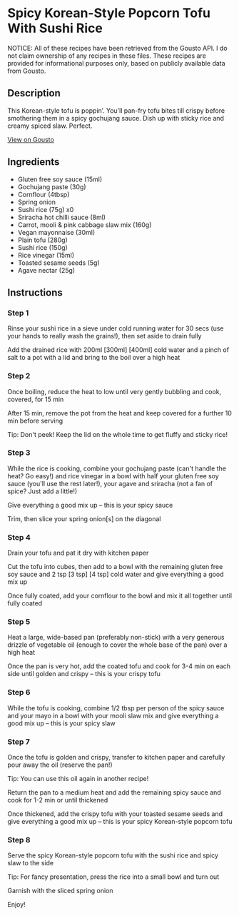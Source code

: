 # Spicy Korean-Style Popcorn Tofu With Sushi Rice

NOTICE: All of these recipes have been retrieved from the Gousto API. I do not claim ownership of any recipes in these files. These recipes are provided for informational purposes only, based on publicly available data from Gousto.

## Description

This Korean-style tofu is poppin’. You’ll pan-fry tofu bites till crispy before smothering them in a spicy gochujang sauce. Dish up with sticky rice and creamy spiced slaw. Perfect.

[View on Gousto](https://www.gousto.co.uk/recipes/cookbook/spicy-korean-style-popcorn-tofu-with-sushi-rice)

## Ingredients

- Gluten free soy sauce (15ml)
- Gochujang paste (30g)
- Cornflour (4tbsp)
- Spring onion
- Sushi rice (75g) x0
- Sriracha hot chilli sauce (8ml)
- Carrot, mooli & pink cabbage slaw mix (160g)
- Vegan mayonnaise (30ml)
- Plain tofu (280g)
- Sushi rice (150g)
- Rice vinegar (15ml)
- Toasted sesame seeds (5g)
- Agave nectar (25g)

## Instructions


### Step 1

Rinse your sushi rice in a sieve under cold running water for 30 secs (use your hands to really wash the grains!), then set aside to drain fully

Add the drained rice with 200ml <span class="text-purple">[300ml]</span><span class="text-danger"> [400ml]</span> cold water and a pinch of salt to a pot with a lid and bring to the boil over a high heat


### Step 2

Once boiling, reduce the heat to low until very gently bubbling and cook, covered, for 15 min

After 15 min, remove the pot from the heat and keep covered for a further 10 min before serving

Tip: Don't peek! Keep the lid on the whole time to get fluffy and sticky rice!


### Step 3

While the rice is cooking, combine your gochujang paste (can't handle the heat? Go easy!) and rice vinegar in a bowl with half your gluten free soy sauce (you'll use the rest later!), your agave and sriracha (not a fan of spice? Just add a little!)

Give everything a good mix up – this is your spicy sauce

Trim, then slice your spring onion[s] on the diagonal


### Step 4

Drain your tofu and pat it dry with kitchen paper

Cut the tofu into cubes, then add to a bowl with the remaining gluten free soy sauce and 2 tsp <span class="text-purple">[3 tsp]</span> <span class="text-danger">[4 tsp] </span>cold water and give everything a good mix up

Once fully coated, add your cornflour to the bowl and mix it all together until fully coated


### Step 5

Heat a large, wide-based pan (preferably non-stick) with a very generous drizzle of vegetable oil (enough to cover the whole base of the pan) over a high heat

Once the pan is very hot, add the coated tofu and cook for 3-4 min on each side until golden and crispy – this is your crispy tofu


### Step 6

While the tofu is cooking, combine 1/2 tbsp per person of the<span class="text-danger"> </span>spicy sauce and your mayo in a bowl with your mooli slaw mix and give everything a good mix up – this is your spicy slaw


### Step 7

Once the tofu is golden and crispy, transfer to kitchen paper and carefully pour away the oil (reserve the pan!)

Tip: You can use this oil again in another recipe!

Return the pan to a medium heat and add the remaining spicy sauce and cook for 1-2 min or until thickened

Once thickened, add the crispy tofu with your toasted sesame seeds and give everything a good mix up – this is your spicy Korean-style popcorn tofu

### Step 8

Serve the spicy Korean-style popcorn tofu with the sushi rice and spicy slaw to the side

Tip: For fancy presentation, press the rice into a small bowl and turn out

Garnish with the sliced spring onion

Enjoy!

